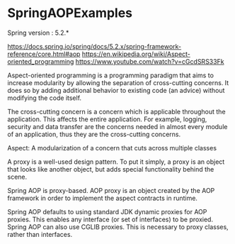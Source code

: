 # SpringAOPExamples
Spring version : 5.2.*

https://docs.spring.io/spring/docs/5.2.x/spring-framework-reference/core.html#aop
https://en.wikipedia.org/wiki/Aspect-oriented_programming
https://www.youtube.com/watch?v=cGcdSRS33Fk


Aspect-oriented programming is a programming paradigm that aims to increase modularity by allowing the separation of cross-cutting concerns.
It does so by adding additional behavior to existing code (an advice) without modifying the code itself.

The cross-cutting concern is a concern which is applicable throughout the application. This affects the entire application. For example, logging, security and data transfer are the concerns needed in almost every module of an application, thus they are the cross-cutting concerns.

Aspect: A modularization of a concern that cuts across multiple classes

A proxy is a well-used design pattern. To put it simply, a proxy is an object that looks like another object, but adds special functionality behind the scene.

Spring AOP is proxy-based. AOP proxy is an object created by the AOP framework in order to implement the aspect contracts in runtime.

Spring AOP defaults to using standard JDK dynamic proxies for AOP proxies. This enables any interface (or set of interfaces) to be proxied. Spring AOP can also use CGLIB proxies. This is necessary to proxy classes, rather than interfaces.
